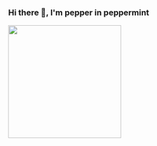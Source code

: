 ### Hi there 👋, I'm pepper in peppermint

<img align='left' src="https://i.imgur.com/zQeWQhT.gif" width="230">
